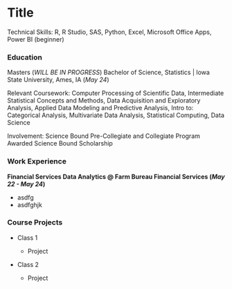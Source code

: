# Title

Technical Skills: R, R Studio, SAS, Python, Excel, Microsoft Office Apps, Power BI (beginner)

### Education
Masters (_WILL BE IN PROGRESS_)
Bachelor of Science, Statistics | Iowa State University, Ames, IA (_May 24_)

Relevant Coursework: Computer Processing of Scientific Data, Intermediate Statistical Concepts and Methods, Data Acquisition and Exploratory Analysis, Applied Data Modeling and Predictive Analysis, Intro to: Categorical Analysis, Multivariate Data Analysis, Statistical Computing, Data Science

Involvement: Science Bound Pre-Collegiate and Collegiate Program
              Awarded Science Bound Scholarship

### Work Experience
**Financial Services Data Analytics @ Farm Bureau Financial Services  (_May 22 - May 24_)**
- asdfg
- asdfghjk

### Course Projects
- Class 1
  - Project
 
- Class 2
  - Project

